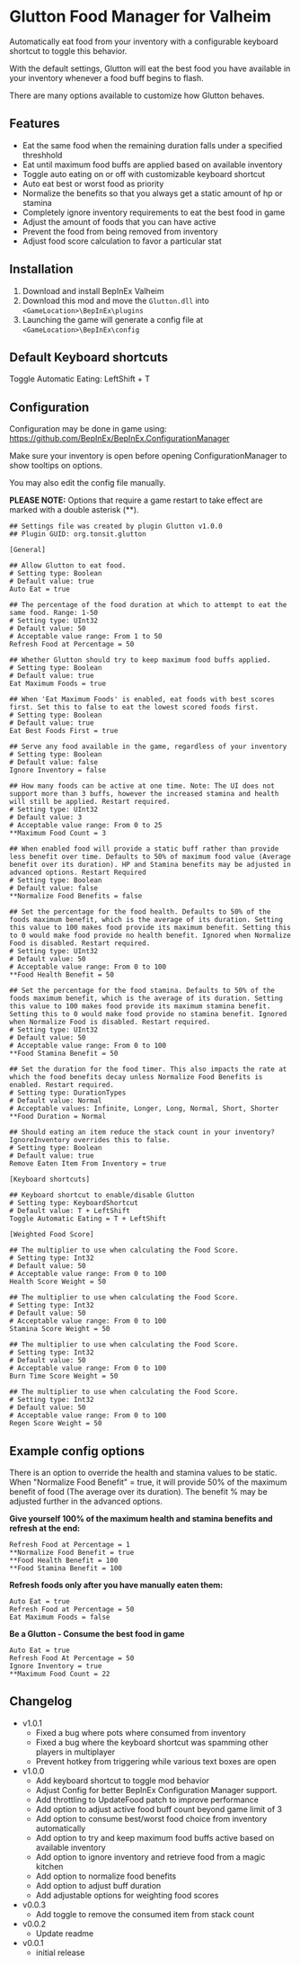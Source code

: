 # Glutton Food Manager for Valheim
Automatically eat food from your inventory with a configurable keyboard shortcut to toggle this behavior. 

With the default settings, Glutton will eat the best food you have available in your inventory whenever a food buff begins to flash.

There are many options available to customize how Glutton behaves.

## Features
* Eat the same food when the remaining duration falls under a specified threshhold
* Eat until maximum food buffs are applied based on available inventory
* Toggle auto eating on or off with customizable keyboard shortcut
* Auto eat best or worst food as priority
* Normalize the benefits so that you always get a static amount of hp or stamina
* Completely ignore inventory requirements to eat the best food in game
* Adjust the amount of foods that you can have active
* Prevent the food from being removed from inventory
* Adjust food score calculation to favor a particular stat

## Installation
1. Download and install BepInEx Valheim
2. Download this mod and move the `Glutton.dll` into `<GameLocation>\BepInEx\plugins`
3. Launching the game will generate a config file at `<GameLocation>\BepInEx\config`

## Default Keyboard shortcuts
Toggle Automatic Eating: LeftShift + T

## Configuration
Configuration may be done in game using: https://github.com/BepInEx/BepInEx.ConfigurationManager

Make sure your inventory is open before opening ConfigurationManager to show tooltips on options.

You may also edit the config file manually.

**PLEASE NOTE:**
Options that require a game restart to take effect are marked with a double asterisk (**).
```
## Settings file was created by plugin Glutton v1.0.0
## Plugin GUID: org.tonsit.glutton

[General]

## Allow Glutton to eat food.
# Setting type: Boolean
# Default value: true
Auto Eat = true

## The percentage of the food duration at which to attempt to eat the same food. Range: 1-50
# Setting type: UInt32
# Default value: 50
# Acceptable value range: From 1 to 50
Refresh Food at Percentage = 50

## Whether Glutton should try to keep maximum food buffs applied.
# Setting type: Boolean
# Default value: true
Eat Maximum Foods = true

## When 'Eat Maximum Foods' is enabled, eat foods with best scores first. Set this to false to eat the lowest scored foods first.
# Setting type: Boolean
# Default value: true
Eat Best Foods First = true

## Serve any food available in the game, regardless of your inventory
# Setting type: Boolean
# Default value: false
Ignore Inventory = false

## How many foods can be active at one time. Note: The UI does not support more than 3 buffs, however the increased stamina and health will still be applied. Restart required.
# Setting type: UInt32
# Default value: 3
# Acceptable value range: From 0 to 25
**Maximum Food Count = 3

## When enabled food will provide a static buff rather than provide less benefit over time. Defaults to 50% of maximum food value (Average benefit over its duration). HP and Stamina benefits may be adjusted in advanced options. Restart Required
# Setting type: Boolean
# Default value: false
**Normalize Food Benefits = false

## Set the percentage for the food health. Defaults to 50% of the foods maximum benefit, which is the average of its duration. Setting this value to 100 makes food provide its maximum benefit. Setting this to 0 would make food provide no health benefit. Ignored when Normalize Food is disabled. Restart required.
# Setting type: UInt32
# Default value: 50
# Acceptable value range: From 0 to 100
**Food Health Benefit = 50

## Set the percentage for the food stamina. Defaults to 50% of the foods maximum benefit, which is the average of its duration. Setting this value to 100 makes food provide its maximum stamina benefit. Setting this to 0 would make food provide no stamina benefit. Ignored when Normalize Food is disabled. Restart required.
# Setting type: UInt32
# Default value: 50
# Acceptable value range: From 0 to 100
**Food Stamina Benefit = 50

## Set the duration for the food timer. This also impacts the rate at which the food benefits decay unless Normalize Food Benefits is enabled. Restart required.
# Setting type: DurationTypes
# Default value: Normal
# Acceptable values: Infinite, Longer, Long, Normal, Short, Shorter
**Food Duration = Normal

## Should eating an item reduce the stack count in your inventory? IgnoreInventory overrides this to false.
# Setting type: Boolean
# Default value: true
Remove Eaten Item From Inventory = true

[Keyboard shortcuts]

## Keyboard shortcut to enable/disable Glutton
# Setting type: KeyboardShortcut
# Default value: T + LeftShift
Toggle Automatic Eating = T + LeftShift

[Weighted Food Score]

## The multiplier to use when calculating the Food Score.
# Setting type: Int32
# Default value: 50
# Acceptable value range: From 0 to 100
Health Score Weight = 50

## The multiplier to use when calculating the Food Score.
# Setting type: Int32
# Default value: 50
# Acceptable value range: From 0 to 100
Stamina Score Weight = 50

## The multiplier to use when calculating the Food Score.
# Setting type: Int32
# Default value: 50
# Acceptable value range: From 0 to 100
Burn Time Score Weight = 50

## The multiplier to use when calculating the Food Score.
# Setting type: Int32
# Default value: 50
# Acceptable value range: From 0 to 100
Regen Score Weight = 50
```
## Example config options

There is an option to override the health and stamina values to be static. When "Normalize Food Benefit" = true, it will provide 50% of the maximum benefit of food (The average over its duration).
The benefit % may be adjusted further in the advanced options.

**Give yourself 100% of the maximum health and stamina benefits and refresh at the end:**
```
Refresh Food at Percentage = 1
**Normalize Food Benefit = true
**Food Health Benefit = 100
**Food Stamina Benefit = 100
```

**Refresh foods only after you have manually eaten them:**
```
Auto Eat = true
Refresh Food at Percentage = 50
Eat Maximum Foods = false
```

**Be a Glutton - Consume the best food in game**
```
Auto Eat = true
Refresh Food At Percentage = 50
Ignore Inventory = true
**Maximum Food Count = 22
```

## Changelog
- v1.0.1
	- Fixed a bug where pots where consumed from inventory
	- Fixed a bug where the keyboard shortcut was spamming other players in multiplayer
    - Prevent hotkey from triggering while various text boxes are open
- v1.0.0
	- Add keyboard shortcut to toggle mod behavior
	- Adjust Config for better BepInEx Configuration Manager support.
	- Add throttling to UpdateFood patch to improve performance
	- Add option to adjust active food buff count beyond game limit of 3
	- Add option to consume best/worst food choice from inventory automatically
	- Add option to try and keep maximum food buffs active based on available inventory
	- Add option to ignore inventory and retrieve food from a magic kitchen
	- Add option to normalize food benefits
	- Add option to adjust buff duration
	- Add adjustable options for weighting food scores
- v0.0.3
	- Add toggle to remove the consumed item from stack count
- v0.0.2
	- Update readme
- v0.0.1
	- initial release

